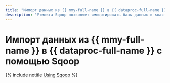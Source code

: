 ```yaml
---
title: "Импорт данных из {{ mmy-full-name }} в {{ dataproc-full-name }} с помощью Sqoop"
description: "Утилита Sqoop позволяет импортировать базы данных в кластер {{ dataproc-name }}. В зависимости от конфигурации кластера {{ dataproc-name }} вы можете выполнить импорт в бакет {{ objstorage-full-name }}, директорию HDFS, Apache Hive и Apache HBase."
---
```


# Импорт данных из {{ mmy-full-name }} в {{ dataproc-full-name }} с помощью Sqoop

{% include notitle [Using Sqoop](../../_tutorials/sqoop/sqoop-mmy.md) %}
